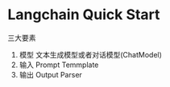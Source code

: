 # Langchain Quick Start

三大要素

1. 模型 文本生成模型或者对话模型(ChatModel)
2. 输入 Prompt Temmplate
3. 输出 Output Parser

